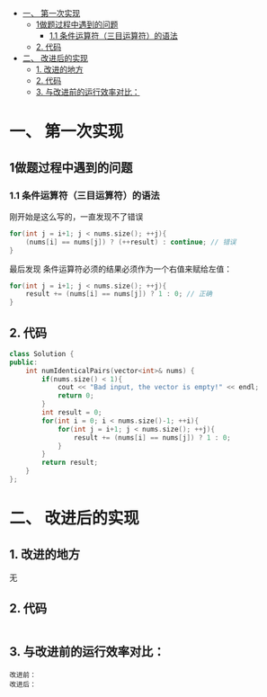 - [一、 第一次实现](#一-第一次实现)
  - [1做题过程中遇到的问题](#1做题过程中遇到的问题)
    - [1.1 条件运算符（三目运算符）的语法](#11-条件运算符三目运算符的语法)
  - [2. 代码](#2-代码)
- [二、 改进后的实现](#二-改进后的实现)
  - [1. 改进的地方](#1-改进的地方)
  - [2. 代码](#2-代码-1)
  - [3. 与改进前的运行效率对比：](#3-与改进前的运行效率对比)
# 一、 第一次实现

## 1做题过程中遇到的问题
### 1.1 条件运算符（三目运算符）的语法
刚开始是这么写的，一直发现不了错误
```cpp
for(int j = i+1; j < nums.size(); ++j){
    (nums[i] == nums[j]) ? (++result) : continue; // 错误
}
```
最后发现 条件运算符必须的结果必须作为一个右值来赋给左值：
```cpp
for(int j = i+1; j < nums.size(); ++j){
    result += (nums[i] == nums[j]) ? 1 : 0; // 正确
}
```


## 2. 代码
```cpp
class Solution {
public:
    int numIdenticalPairs(vector<int>& nums) {
        if(nums.size() < 1){
            cout << "Bad input, the vector is empty!" << endl;
            return 0;
        }
        int result = 0;
        for(int i = 0; i < nums.size()-1; ++i){
            for(int j = i+1; j < nums.size(); ++j){
                result += (nums[i] == nums[j]) ? 1 : 0;
            }
        }
        return result;
    }
};
```

# 二、 改进后的实现
## 1. 改进的地方
无

## 2. 代码
```cpp

```
## 3. 与改进前的运行效率对比：
    改进前：
    改进后：